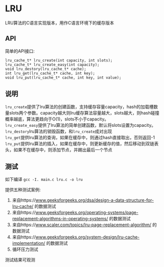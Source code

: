 # LRU
LRU算法的C语言实现版本，用作C语言环境下的缓存版本
## API
简单的API接口:
```
lru_cache_t* lru_create(int capacity, int slots);
lru_cache_t* lru_create_easy(int capacity);
void lru_destory(lru_cache_t* cache);
int lru_get(lru_cache_t* cache, int key);
void lru_put(lru_cache_t* cache, int key, int value);
```
## 说明
`lru_create`提供了lru算法的创建函数，支持缓存容量capacity，hash的加载槽数量slots两个参数。capacity越大则lru缓存算法容量越大，slots越大，则hash碰撞概率越底，算法更趋向于O(1)，slots不小于capacity。     
`lru_create_easy`提供了lru算法的简单创建函数，默认将slots设置为capacity。   
`lru_destory`lru算法的销毁函数，和`lru_create`成对出现   
`lru_get`提供lru算法的查询，如果在缓存中，则通过hash直接取出，否则返回-1   
`lru_put`提供lru算法的插入，如果在缓存中，则更新缓存的值，然后移动到双链表头，如果不在缓存中，则添加节点，并踢出最后一个节点   

## 测试
如下编译
`gcc -I. main.c lru.c -o lru`

提供五种测试案例:
1. 来自https://www.geeksforgeeks.org/dsa/design-a-data-structure-for-lru-cache/   的数据测试
2. 来自https://www.geeksforgeeks.org/operating-systems/page-replacement-algorithms-in-operating-systems/   的数据测试
3. 来自https://www.scaler.com/topics/lru-page-replacement-algorithm/   的数据测试
4. 来自https://www.geeksforgeeks.org/system-design/lru-cache-implementation/   的数据测试
5. 循环压力测试

测试结果可观测
